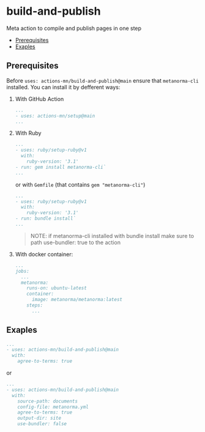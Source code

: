 # build-and-publish

Meta action to compile and publish pages in one step

- [Prerequisites](#prerequisites)
- [Exaples](#exaples)

## Prerequisites

Before `uses: actions-mn/build-and-publish@main` ensure that `metanorma-cli` installed. You can install it by defferent ways:

1. With GitHub Action
   ```yml
   ...
   - uses: actions-mn/setup@main
   ...
1. With Ruby
   ```yml
   ...
   - uses: ruby/setup-ruby@v1
     with:
       ruby-version: '3.1'
   - run: gem install metanorma-cli`
   ...
   ```
   or with `Gemfile` (that contains `gem "metanorma-cli"`)
   ```yml
   ...
   - uses: ruby/setup-ruby@v1
     with:
       ruby-version: '3.1'
   - run: bundle install`
   ...
   ```
   > NOTE: if metanorma-cli installed with bundle install make sure to path use-bundler: true to the action
1. With docker container:
   ```yml
   ...
   jobs:
     ...
     metanorma:
       runs-on: ubuntu-latest
       container:
         image: metanorma/metanorma:latest
       steps:
         ...
   ```

## Exaples

```yml
...
- uses: actions-mn/build-and-publish@main
  with:
    agree-to-terms: true
```

or

```yml
...
- uses: actions-mn/build-and-publish@main
  with:
    source-path: documents
    config-file: metanorma.yml
    agree-to-terms: true
    output-dir: site
    use-bundler: false
```
